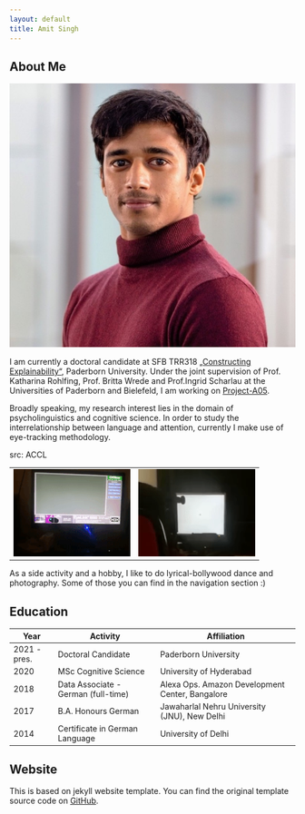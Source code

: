 ```yaml
---
layout: default
title: Amit Singh
---
```


## About Me

<img class="profile-picture" src="profile_picture.jpg">

I am currently a doctoral candidate at SFB TRR318 [„Constructing Explainability“](https://trr318.uni-paderborn.de), Paderborn University. Under the joint supervision of Prof. Katharina Rohlfing, Prof. Britta Wrede and Prof.Ingrid Scharlau at the Universities of Paderborn and Bielefeld, I am working on [Project-A05](https://trr318.uni-paderborn.de/projekte/a05). 

Broadly speaking, my research interest lies in the domain of psycholinguistics and cognitive science. In order to study the interrelationship between language and attention, currently I make use of eye-tracking methodology. 

<table>
src: ACCL
  <tr>
    <td><img src="images/eyetrack1.gif"></td>
    <td><img src="images/eyetrack2.gif"></td>
  </tr>
 </table>

As a side activity and a hobby, I like to do lyrical-bollywood dance and photography. Some of those you can find in the navigation section :)

## Education

Year | Activity | Affiliation
-----|------- | -----------
2021 - pres. | Doctoral Candidate | Paderborn University
2020 | MSc Cognitive Science | University of Hyderabad 
2018 | Data Associate - German (full-time)| Alexa Ops. Amazon Development Center, Bangalore
2017 | B.A. Honours German | Jawaharlal Nehru University (JNU), New Delhi
2014 | Certificate in German Language | University of Delhi




## Website
This is based on jekyll website template. You can find the original template source code on [GitHub](https://github.com/bk2dcradle/researcher).